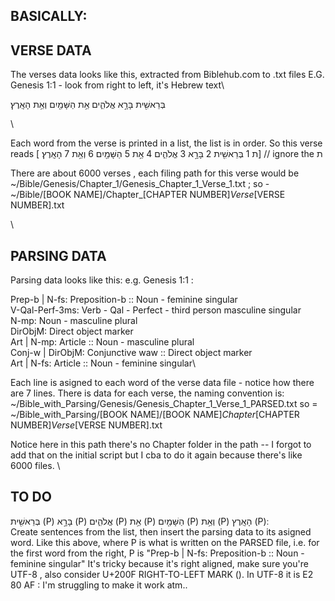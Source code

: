 ## BASICALLY:

## VERSE DATA

The verses data looks like this, extracted from Biblehub.com to .txt files
E.G. Genesis 1:1 - look from right to left, it's Hebrew text\

בְּרֵאשִׁ֖ית
בָּרָ֣א
אֱלֹהִ֑ים
אֵ֥ת
הַשָּׁמַ֖יִם
וְאֵ֥ת
הָאָֽרֶץ׃

\

Each word from the verse is printed in a list, the list is in order. So this verse reads [ ת  1 בְּרֵאשִׁ֖ית  2 בָּרָ֣א  3 אֱלֹהִ֑ים 4 אֵ֥ת 5 הַשָּׁמַ֖יִם 6 וְאֵ֥ת  7 הָאָֽרֶץ׃]  // ignore the ת 

There are about 6000 verses , each filing path for this verse would be ~/Bible/Genesis/Chapter_1/Genesis_Chapter_1_Verse_1.txt ;
so - ~/Bible/[BOOK NAME]/Chapter_[CHAPTER NUMBER]_Verse_[VERSE NUMBER].txt

\
## PARSING DATA

Parsing data looks like this:
e.g. Genesis 1:1 :

Prep-b &#124; N-fs: Preposition-b :: Noun - feminine singular\
V-Qal-Perf-3ms: Verb - Qal - Perfect - third person masculine singular\
N-mp: Noun - masculine plural\
DirObjM: Direct object marker\
Art &#124; N-mp: Article :: Noun - masculine plural\
Conj-w &#124; DirObjM: Conjunctive waw :: Direct object marker\
Art &#124; N-fs: Article :: Noun - feminine singular\


Each line is asigned to each word of the verse data file - notice how there are 7 lines.
There is data for each verse, the naming convention is:
\
~/Bible_with_Parsing/Genesis/Genesis_Chapter_1_Verse_1_PARSED.txt 
so = ~/Bible_with_Parsing/[BOOK NAME]/[BOOK NAME]_Chapter_[CHAPTER NUMBER]_Verse_[VERSE NUMBER].txt

Notice here in this path there's no Chapter folder in the path -- I forgot to add that on the initial script but I cba to do it again because there's like 6000 files. 
\
## TO DO

בְּרֵאשִׁ֖ית (P) בָּרָ֣א (P) אֱלֹהִ֑ים (P) אֵ֥ת (P) הַשָּׁמַ֖יִם (P) וְאֵ֥ת (P) הָאָֽרֶץ (P)׃
\
Create sentences from the list, then insert the parsing data to its asigned word. Like this above, where P is what is written on the PARSED file, i.e. for the first word from the right, P is "Prep-b &#124; N-fs: Preposition-b :: Noun - feminine singular" 
It's tricky because it's right aligned, make sure you're UTF-8 , also consider U+200F RIGHT-TO-LEFT MARK (&rlm;). In UTF-8 it is E2 80 AF : I'm struggling to make it work atm..




